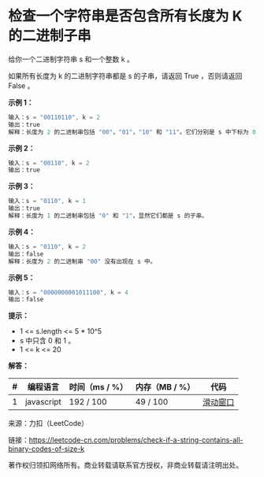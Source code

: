 # 检查一个字符串是否包含所有长度为 K 的二进制子串

给你一个二进制字符串 s 和一个整数 k 。

如果所有长度为 k 的二进制字符串都是 s 的子串，请返回 True ，否则请返回 False 。

**示例 1：**

``` javascript
输入：s = "00110110", k = 2
输出：true
解释：长度为 2 的二进制串包括 "00"，"01"，"10" 和 "11"。它们分别是 s 中下标为 0，1，3，2 开始的长度为 2 的子串。
```

**示例 2：**

``` javascript
输入：s = "00110", k = 2
输出：true
```

**示例 3：**

``` javascript
输入：s = "0110", k = 1
输出：true
解释：长度为 1 的二进制串包括 "0" 和 "1"，显然它们都是 s 的子串。
```

**示例 4：**

``` javascript
输入：s = "0110", k = 2
输出：false
解释：长度为 2 的二进制串 "00" 没有出现在 s 中。
```

**示例 5：**

``` javascript
输入：s = "0000000001011100", k = 4
输出：false
```

**提示：**

- 1 <= s.length <= 5 * 10^5
- s 中只含 0 和 1 。
- 1 <= k <= 20

**解答：**

**#**|**编程语言**|**时间（ms / %）**|**内存（MB / %）**|**代码**
--|--|--|--|--
1|javascript|192 / 100|49 / 100|[滑动窗口](./javascript/ac_v1.js)

来源：力扣（LeetCode）

链接：https://leetcode-cn.com/problems/check-if-a-string-contains-all-binary-codes-of-size-k

著作权归领扣网络所有。商业转载请联系官方授权，非商业转载请注明出处。
